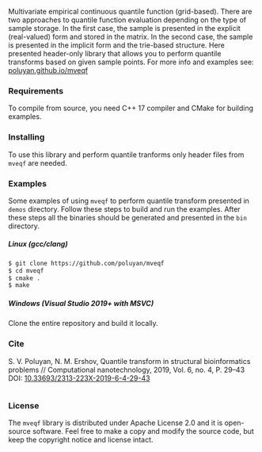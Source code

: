 Multivariate empirical continuous quantile function (grid-based). There are two approaches to quantile function evaluation depending on the type of sample storage. In the first case, the sample is presented in the explicit (real-valued) form and stored in the matrix. In the second case, the sample is presented in the implicit form and the trie-based structure. Here presented header-only library that allows you to perform quantile transforms based on given sample points. For more info and examples see: [poluyan.github.io/mveqf](https://poluyan.github.io/mveqf/)

### Requirements

To compile from source, you need C++ 17 compiler and CMake for building examples.

### Installing

To use this library and perform quantile tranforms only header files from `mveqf` are needed. 

### Examples

Some examples of using `mveqf` to perform quantile transform presented in `demos` directory. Follow these steps to build and run the examples. After these steps all the binaries should be generated and presented in the `bin` directory.

##### Linux (gcc/clang)

```sh
$ git clone https://github.com/poluyan/mveqf
$ cd mveqf
$ cmake .
$ make
```

##### Windows (Visual Studio 2019+ with MSVC)

Clone the entire repository and build it locally. 

### Cite

S. V. Poluyan, N. M. Ershov, Quantile transform in structural bioinformatics problems // Computational nanotechnology, 2019, Vol. 6, no. 4, P. 29–43 DOI: [10.33693/2313-223X-2019-6-4-29-43](http://www.mathnet.ru/php/archive.phtml?wshow=paper&jrnid=cn&paperid=274&option_lang=eng)

```

```

### License

The `mveqf` library is distributed under Apache License 2.0 and it is open-source software. Feel free to make a copy and modify the source code, but keep the copyright notice and license intact.

